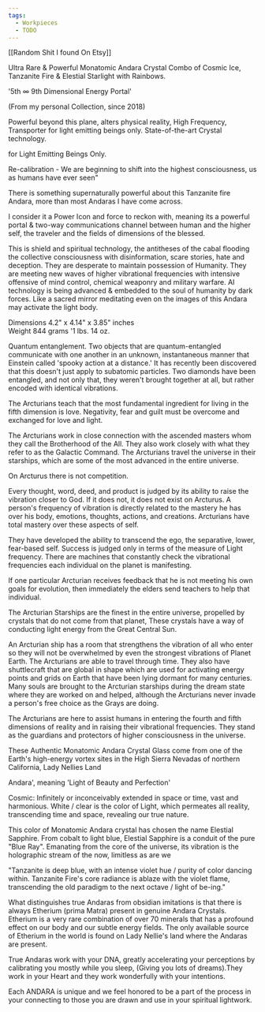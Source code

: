 ```yaml
---
tags:
  - Workpieces
  - TODO
---
```

[[Random Shit I found On Etsy]]

Ultra Rare & Powerful Monatomic Andara Crystal Combo of Cosmic Ice, Tanzanite Fire & Elestial Starlight with Rainbows.  
  
'5th ∞ 9th Dimensional Energy Portal'  
  
(From my personal Collection, since 2018)  
  
Powerful beyond this plane, alters physical reality, High Frequency, Transporter for light emitting beings only. State-of-the-art Crystal technology.  
  
for Light Emitting Beings Only.  
  
Re-calibration - We are beginning to shift into the highest consciousness, us as humans have ever seen"  
  
There is something supernaturally powerful about this Tanzanite fire Andara, more than most Andaras I have come across.  
  
I consider it a Power Icon and force to reckon with, meaning its a powerful portal & two-way communications channel between human and the higher self, the traveler and the fields of dimensions of the blessed.  
  
This is shield and spiritual technology, the antitheses of the cabal flooding the collective consciousness with disinformation, scare stories, hate and deception. They are desperate to maintain possession of Humanity. They are meeting new waves of higher vibrational frequencies with intensive offensive of mind control, chemical weaponry and military warfare. AI technology is being advanced & embedded to the soul of humanity by dark forces. Like a sacred mirror meditating even on the images of this Andara may activate the light body.  
  
  
Dimensions 4.2" x 4.14" x 3.85" inches  
Weight 844 grams '1 lbs. 14 oz.  
  
Quantum entanglement. Two objects that are quantum-entangled communicate with one another in an unknown, instantaneous manner that Einstein called 'spooky action at a distance.' It has recently been discovered that this doesn't just apply to subatomic particles. Two diamonds have been entangled, and not only that, they weren't brought together at all, but rather encoded with identical vibrations.  
  
The Arcturians teach that the most fundamental ingredient for living in the fifth dimension is love. Negativity, fear and guilt must be overcome and exchanged for love and light.  
  
The Arcturians work in close connection with the ascended masters whom they call the Brotherhood of the All. They also work closely with what they refer to as the Galactic Command. The Arcturians travel the universe in their starships, which are some of the most advanced in the entire universe.  
  
On Arcturus there is not competition.  
  
Every thought, word, deed, and product is judged by its ability to raise the vibration closer to God. If it does not, it does not exist on Arcturus. A person's frequency of vibration is directly related to the mastery he has over his body, emotions, thoughts, actions, and creations. Arcturians have total mastery over these aspects of self.  
  
They have developed the ability to transcend the ego, the separative, lower, fear-based self. Success is judged only in terms of the measure of Light frequency. There are machines that constantly check the vibrational frequencies each individual on the planet is manifesting.  
  
If one particular Arcturian receives feedback that he is not meeting his own goals for evolution, then immediately the elders send teachers to help that individual.  
  
The Arcturian Starships are the finest in the entire universe, propelled by crystals that do not come from that planet, These crystals have a way of conducting light energy from the Great Central Sun.  
  
An Arcturian ship has a room that strengthens the vibration of all who enter so they will not be overwhelmed by even the strongest vibrations of Planet Earth. The Arcturians are able to travel through time. They also have shuttlecraft that are global in shape which are used for activating energy points and grids on Earth that have been lying dormant for many centuries.  
Many souls are brought to the Arcturian starships during the dream state where they are worked on and helped, although the Arcturians never invade a person's free choice as the Grays are doing.  
  
The Arcturians are here to assist humans in entering the fourth and fifth dimensions of reality and in raising their vibrational frequencies. They stand as the guardians and protectors of higher consciousness in the universe.  
  
These Authentic Monatomic Andara Crystal Glass come from one of the Earth's high-energy vortex sites in the High Sierra Nevadas of northern California, Lady Nellies Land  
  
Andara', meaning 'Light of Beauty and Perfection'  
  
Cosmic: Infinitely or inconceivably extended in space or time, vast and harmonious. White / clear is the color of Light, which permeates all reality, transcending time and space, revealing our true nature.  
  
This color of Monatomic Andara crystal has chosen the name Elestial Sapphire. From cobalt to light blue, Elestial Sapphire is a conduit of the pure "Blue Ray". Emanating from the core of the universe, its vibration is the holographic stream of the now, limitless as are we  
  
"Tanzanite is deep blue, with an intense violet hue / purity of color dancing within. Tanzanite Fire's core radiance is ablaze with the violet flame, transcending the old paradigm to the next octave / light of be-ing."  
  
What distinguishes true Andaras from obsidian imitations is that there is always Etherium (prima Matra) present in genuine Andara Crystals. Etherium is a very rare combination of over 70 minerals that has a profound effect on our body and our subtle energy fields. The only available source of Etherium in the world is found on Lady Nellie's land where the Andaras are present.  
  
True Andaras work with your DNA, greatly accelerating your perceptions by calibrating you mostly while you sleep, (Giving you lots of dreams).They work in your Heart and they work wonderfully with your intentions.  
  
Each ANDARA is unique and we feel honored to be a part of the process in your connecting to those you are drawn and use in your spiritual lightwork.